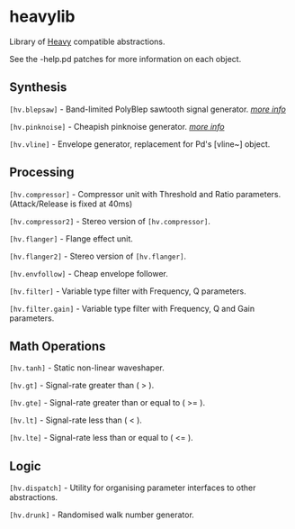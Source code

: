 # heavylib
Library of [Heavy](https://enzienaudio.com) compatible abstractions.

See the -help.pd patches for more information on each object.

Synthesis
---
`[hv.blepsaw]` - Band-limited PolyBlep sawtooth signal generator. [_more info_](https://github.com/cfloisand/pd-polyblep/blob/master/Source/polyblep~.c)

`[hv.pinknoise]` - Cheapish pinknoise generator. [_more info_](http://www.firstpr.com.au/dsp/pink-noise/)

`[hv.vline]` - Envelope generator, replacement for Pd's [vline~] object.

Processing
---
`[hv.compressor]` - Compressor unit with Threshold and Ratio parameters. (Attack/Release is fixed at 40ms)

`[hv.compressor2]` - Stereo version of `[hv.compressor]`.

`[hv.flanger]` - Flange effect unit.

`[hv.flanger2]` - Stereo version of `[hv.flanger]`.

`[hv.envfollow]` - Cheap envelope follower.

`[hv.filter]` - Variable type filter with Frequency, Q parameters.

`[hv.filter.gain]` - Variable type filter with Frequency, Q and Gain parameters.

Math Operations
---
`[hv.tanh]` - Static non-linear waveshaper.

`[hv.gt]` - Signal-rate greater than ( > ).

`[hv.gte]` - Signal-rate greater than or equal to ( >= ).

`[hv.lt]` - Signal-rate less than ( < ).

`[hv.lte]` - Signal-rate less than or equal to ( <= ).

Logic
---

`[hv.dispatch]` - Utility for organising parameter interfaces to other abstractions.

`[hv.drunk]` - Randomised walk number generator.
